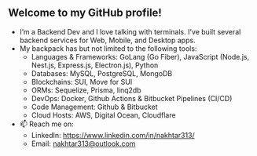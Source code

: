 ## Welcome to my GitHub profile!

- I’m a Backend Dev and I love talking with terminals. I've built several backend services for Web, Mobile, and Desktop apps.
- My backpack has but not limited to the following tools:
  - Languages & Frameworks: GoLang (Go Fiber), JavaScript (Node.js, Nest.js, Express.js, Electron.js), Python
  - Databases: MySQL, PostgreSQL, MongoDB
  - Blockchains: SUI, Move for SUI
  - ORMs: Sequelize, Prisma, linq2db
  - DevOps: Docker, Github Actions & Bitbucket Pipelines (CI/CD)
  - Code Management: Github & Bitbucket
  - Cloud Hosts: AWS, Digital Ocean, Cloudflare
- 📫 Reach me on:
  - LinkedIn: https://www.linkedin.com/in/nakhtar313/
  - Email: nakhtar313@outlook.com
